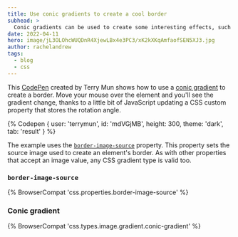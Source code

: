 ```yaml
---
title: Use conic gradients to create a cool border
subhead: >
  Conic gradients can be used to create some interesting effects, such as this nice border example. 
date: 2022-04-11
hero: image/jL3OLOhcWUQDnR4XjewLBx4e3PC3/xK2kXKqAmfaofSEN5XJ3.jpg
author: rachelandrew
tags:
  - blog
  - css
---
```


This [CodePen](https://codepen.io/terrymun/pen/mdVGjMB) created by Terry Mun shows how to use a [conic gradient](https://developer.mozilla.org/docs/Web/CSS/gradient/conic-gradient) to create a border. Move your mouse over the element and you'll see the gradient change, thanks to a little bit of JavaScript updating a CSS custom property that stores the rotation angle.

{% Codepen {
  user: 'terrymun',
  id: 'mdVGjMB',
  height: 300,
  theme: 'dark',
  tab: 'result'
} %}

The example uses the [`border-image-source`](https://developer.mozilla.org/docs/Web/CSS/border-image-source) property. This property sets the source image used to create an element's border. As with other properties that accept an image value, any CSS gradient type is valid too.

### `border-image-source`

{% BrowserCompat 'css.properties.border-image-source' %}

### Conic gradient

{% BrowserCompat 'css.types.image.gradient.conic-gradient' %}
